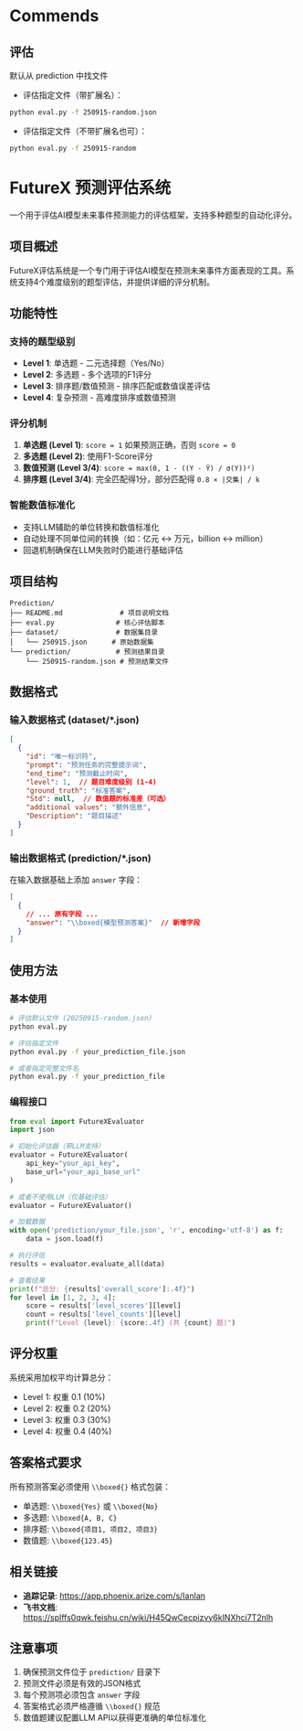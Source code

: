 # Commends

## 评估
默认从 prediction 中找文件
- 评估指定文件（带扩展名）：
```bash
python eval.py -f 250915-random.json
```
- 评估指定文件（不带扩展名也可）：
```bash
python eval.py -f 250915-random
```



# FutureX 预测评估系统

一个用于评估AI模型未来事件预测能力的评估框架，支持多种题型的自动化评分。

## 项目概述

FutureX评估系统是一个专门用于评估AI模型在预测未来事件方面表现的工具。系统支持4个难度级别的题型评估，并提供详细的评分机制。

## 功能特性

### 支持的题型级别

- **Level 1**: 单选题 - 二元选择题（Yes/No）
- **Level 2**: 多选题 - 多个选项的F1评分
- **Level 3**: 排序题/数值预测 - 排序匹配或数值误差评估
- **Level 4**: 复杂预测 - 高难度排序或数值预测

### 评分机制

1. **单选题 (Level 1)**: `score = 1` 如果预测正确，否则 `score = 0`
2. **多选题 (Level 2)**: 使用F1-Score评分
3. **数值预测 (Level 3/4)**: `score = max(0, 1 - ((Y - Ŷ) / σ(Y))²)`
4. **排序题 (Level 3/4)**: 完全匹配得1分，部分匹配得 `0.8 × |交集| / k`

### 智能数值标准化

- 支持LLM辅助的单位转换和数值标准化
- 自动处理不同单位间的转换（如：亿元 ↔ 万元，billion ↔ million）
- 回退机制确保在LLM失败时仍能进行基础评估

## 项目结构

```
Prediction/
├── README.md              # 项目说明文档
├── eval.py               # 核心评估脚本
├── dataset/              # 数据集目录
│   └── 250915.json      # 原始数据集
└── prediction/           # 预测结果目录
    └── 250915-random.json # 预测结果文件
```

## 数据格式

### 输入数据格式 (dataset/*.json)

```json
[
  {
    "id": "唯一标识符",
    "prompt": "预测任务的完整提示词",
    "end_time": "预测截止时间",
    "level": 1,  // 题目难度级别 (1-4)
    "ground_truth": "标准答案",
    "Std": null,  // 数值题的标准差（可选）
    "additional values": "额外信息",
    "Description": "题目描述"
  }
]
```

### 输出数据格式 (prediction/*.json)

在输入数据基础上添加 `answer` 字段：

```json
[
  {
    // ... 原有字段 ...
    "answer": "\\boxed{模型预测答案}"  // 新增字段
  }
]
```

## 使用方法

### 基本使用

```bash
# 评估默认文件 (20250915-random.json)
python eval.py

# 评估指定文件
python eval.py -f your_prediction_file.json

# 或者指定完整文件名
python eval.py -f your_prediction_file
```

### 编程接口

```python
from eval import FutureXEvaluator
import json

# 初始化评估器（带LLM支持）
evaluator = FutureXEvaluator(
    api_key="your_api_key",
    base_url="your_api_base_url"
)

# 或者不使用LLM（仅基础评估）
evaluator = FutureXEvaluator()

# 加载数据
with open('prediction/your_file.json', 'r', encoding='utf-8') as f:
    data = json.load(f)

# 执行评估
results = evaluator.evaluate_all(data)

# 查看结果
print(f"总分: {results['overall_score']:.4f}")
for level in [1, 2, 3, 4]:
    score = results['level_scores'][level]
    count = results['level_counts'][level]
    print(f"Level {level}: {score:.4f} (共 {count} 题)")
```

## 评分权重

系统采用加权平均计算总分：

- Level 1: 权重 0.1 (10%)
- Level 2: 权重 0.2 (20%)  
- Level 3: 权重 0.3 (30%)
- Level 4: 权重 0.4 (40%)

## 答案格式要求

所有预测答案必须使用 `\\boxed{}` 格式包装：

- 单选题: `\\boxed{Yes}` 或 `\\boxed{No}`
- 多选题: `\\boxed{A, B, C}`
- 排序题: `\\boxed{项目1, 项目2, 项目3}`
- 数值题: `\\boxed{123.45}`

## 相关链接

- **追踪记录**: https://app.phoenix.arize.com/s/Ianlan
- **飞书文档**: https://splffs0qwk.feishu.cn/wiki/H45QwCecpizvy6kINXhci7T2nlh

## 注意事项

1. 确保预测文件位于 `prediction/` 目录下
2. 预测文件必须是有效的JSON格式
3. 每个预测项必须包含 `answer` 字段
4. 答案格式必须严格遵循 `\\boxed{}` 规范
5. 数值题建议配置LLM API以获得更准确的单位标准化
